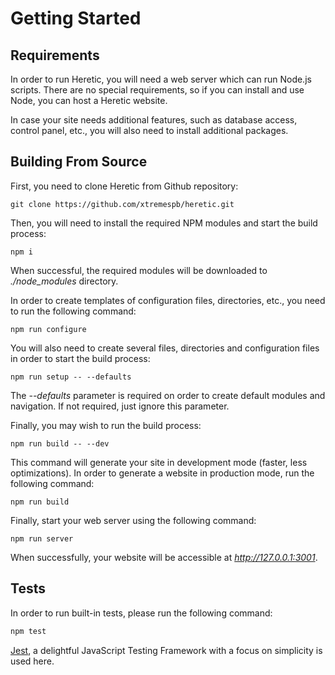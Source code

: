 # Getting Started

## Requirements

In order to run Heretic, you will need a web server which can run Node.js scripts. There are no special requirements, so if you can install and use Node, you can host a Heretic website.

In case your site needs additional features, such as database access, control panel, etc., you will also need to install additional packages.

## Building From Source

First, you need to clone Heretic from Github repository:

```
git clone https://github.com/xtremespb/heretic.git
```

Then, you will need to install the required NPM modules and start the build process:

```
npm i
```

When successful, the required modules will be downloaded to *./node_modules* directory.

In order to create templates of configuration files, directories, etc., you need to run the following command:

```
npm run configure
```

You will also need to create several files, directories and configuration files in order to start the build process:

```
npm run setup -- --defaults
```

The *--defaults* parameter is required on order to create default modules and navigation. If not required, just ignore this parameter.

Finally, you may wish to run the build process:

```
npm run build -- --dev
```

This command will generate your site in development mode (faster, less optimizations). In order to generate a website in production mode, run the following command:

```
npm run build
```

Finally, start your web server using the following command:

```
npm run server
```

When successfully, your website will be accessible at *http://127.0.0.1:3001*.

## Tests

In order to run built-in tests, please run the following command:

```bash
npm test
```

[Jest](https://jestjs.io/ru/), a delightful JavaScript Testing Framework with a focus on simplicity is used here.